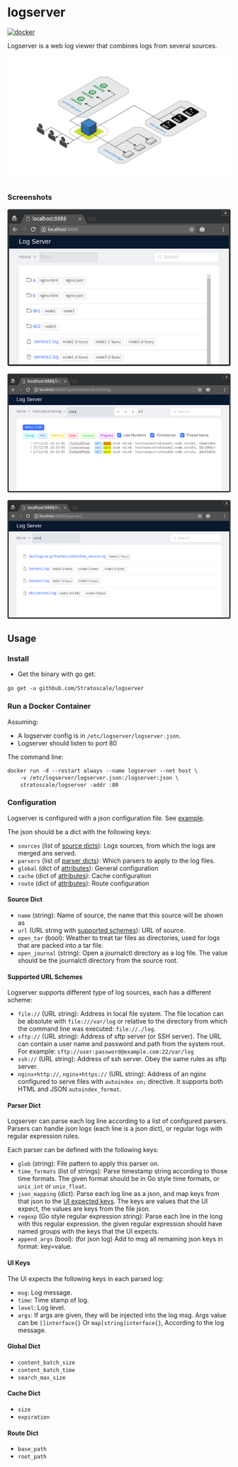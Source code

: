 # logserver

[![docker](https://img.shields.io/docker/build/stratoscale/logserver.svg)](https://hub.docker.com/r/stratoscale/logserver)

Logserver is a web log viewer that combines logs from several sources.

![diagram](./doc/diagram.png)

### Screenshots

![screenshot general view](./doc/screenshot-1.png)

![screenshot log view](./doc/screenshot-2.png)

![screenshot filter files](./doc/screenshot-3.png)

## Usage

### Install

* Get the binary with go get:

`go get -u githbub.com/Stratoscale/logserver`

### Run a Docker Container

Assuming:

* A logserver config is in `/etc/logserver/logserver.json`.
* Logserver should listen to port 80

The command line:

```
docker run -d --restart always --name logserver --net host \
    -v /etc/logserver/logserver.json:/logserver:json \
    stratoscale/logserver -addr :80
```

### Configuration

Logserver is configured with a json configuration file. See [example](./example/logserver.json).

The json should be a dict with the following keys:

- `sources` (list of [source dicts](./README.md#source-dict)): Logs sources, from which the logs are merged ans served.
- `parsers` (list of [parser dicts](./README.md#parser-dict)): Which parsers to apply to the log files.
- `global` (dict of [attributes](./README.md#global-dict)): General configuration
- `cache` (dict of [attributes](./README.md#cache-dict)): Cache configuration
- `route` (dict of [attributes](./README.md#route-dict)): Route configuration

#### Source Dict

- `name` (string): Name of source, the name that this source will be shown as
- `url` (URL string with [supported schemes](./README.md#supported-url-schemes)): URL of source.
- `open_tar` (bool): Weather to treat tar files as directories, used for logs that are packed
                           into a tar file.
- `open_journal` (string): Open a journalctl directory as a log file. The value
                           should be the journalctl directory from the source root.

#### Supported URL Schemes

Logserver supports different type of log sources, each has a different scheme:

- `file://` (URL string): Address in local file system.
    The file location can be absolute with `file:///var/log` or relative to the directory
    from which the command line was executed: `file://./log`.
- `sftp://` (URL string): Address of sftp server (or SSH server).
    The URL can contain a user name and password and path from the system root.
    For example: `sftp://user:password@example.com:22/var/log`
- `ssh://` (URL string): Address of ssh server. Obey the same rules as sftp server.
- `nginx+http://`, `nginx+https://` (URL string): Address of an nginx configured to serve files with `autoindex on;`
    directive. It supports both HTML and JSON `autoindex_format`.

#### Parser Dict

Logserver can parse each log line according to a list of configured parsers.
Parsers can handle json logs (each line is a json dict), or regular logs with regular expression rules.

Each parser can be defined with the following keys:

- `glob` (string): File pattern to apply this parser on.
- `time_formats` (list of strings): Parse timestamp string according to those time formats.
                                    The given format should be in Go style time formats, or
                                    `unix_int` or `unix_float`.
- `json_mapping` (dict): Parse each log line as a json, and map keys from that json to the
                         [UI expected keys](./README.md#ui-keys). The keys are values that the
                         UI expect, the values are keys from the file json.
- `regexp` (Go style regular expression string): Parse each line in the long with this regular expression.
                                                 the given regular expression should have named groups with
                                                 the keys that the UI expects.
- `append_args` (bool): (for json log) Add to msg all remaining json keys in format: key=value.

#### UI Keys

The UI expects the following keys in each parsed log:

- `msg`: Log message.
- `time`: Time stamp of log.
- `level`: Log level.
- `args`: If args are given, they will be injected into the log msg. Args value can be `[]interface{}`
          Or `map[string]interface{}`, According to the log message.

#### Global Dict

- `content_batch_size`
- `content_batch_time`
- `search_max_size`

#### Cache Dict

- `size`
- `expiration`

#### Route Dict

- `base_path`
- `root_path`
